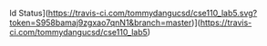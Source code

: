 ld Status](https://travis-ci.com/tommydangucsd/cse110_lab5.svg?token=S958bamaj9zgxao7qnN1&branch=master)](https://travis-ci.com/tommydangucsd/cse110_lab5)
